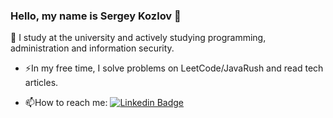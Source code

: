 ### Hello, my name is Sergey Kozlov 👋
:telescope: I study at the university and actively studying programming, administration and information security.

- :zap:In my free time, I solve problems on LeetCode/JavaRush and read tech articles.

- :mailbox:How to reach me: [![Linkedin Badge](https://img.shields.io/badge/LinkedIn-blue?logo=linkedin&logoColor=white&style=for-the-badge)](https://www.linkedin.com/in/sergkzlv/)
<!--
**TheOneWinDev/TheOneWinDev** is a ✨ _special_ ✨ repository because its `README.md` (this file) appears on your GitHub profile.

Here are some ideas to get you started:

- 🔭 I’m currently working on ...
- 🌱 I’m currently learning ...
- 👯 I’m looking to collaborate on ...
- 🤔 I’m looking for help with ...
- 💬 Ask me about ...
- 📫 How to reach me: ...
- 😄 Pronouns: ...
- ⚡ Fun fact: ...
-->
